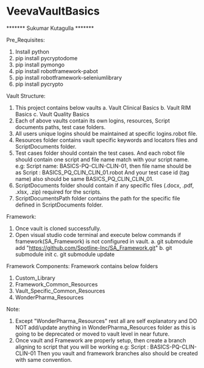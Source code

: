 # VeevaVaultBasics
******* Sukumar Kutagulla *******

Pre_Requisites:
1. Install python
2. pip install pycryptodome
3. pip install pymongo
4. pip install robotframework-pabot
5. pip install robotframework-seleniumlibrary
6. pip install pycrypto

Vault Structure:
1. This project contains below vaults
    a. Vault Clinical Basics
    b. Vault RIM Basics
    c. Vault Quality Basics
2. Each of above vaults contain its own logins, resources, Script documents paths, test case folders.
3. All users unique logins should be maintained at specific logins.robot file.
4. Resources folder contains vault specific keywords and locators files and ScriptDocuments folder.
5. Test cases folder should contain the test cases. And each robot file should contain one script and file name match with your script name.
    e.g: Script name: BASICS-PQ-CLIN-CLIN-01, then file name should be as Script : BASICS_PQ_CLIN_CLIN_01.robot
    And your test case id (tag name) also should be same BASICS_PQ_CLIN_CLIN_01.
6. ScriptDocuments folder should contain if any specific files (.docx, .pdf, .xlsx, .zip) required for the scripts.
7. ScriptDocumentsPath folder contains the path for the specific file defined in ScriptDocuments folder.

Framework:
1. Once vault is cloned successfully.
2. Open visual studio code terminal and execute below commands if framework(SA_Framework) is not configured in vault.
    a. git submodule add "https://github.com/Spotline-Inc/SA_Framework.git"
    b. git submodule init
    c. git submodule update

Framework Components: 
Framework contains below folders
1. Custom_Library
2. Framework_Common_Resources
3. Vault_Specific_Common_Resources
4. WonderPharma_Resources

Note: 
1. Except "WonderPharma_Resources" rest all are self explanatory and DO NOT add/update anything in WonderPharma_Resources folder as this is going to be deprecated or moved to vault level in near future.
2. Once vault and Framework are properly setup, then create a branch aligning to script that you will be working
 e.g: Script : BASICS-PQ-CLIN-CLIN-01
 Then you vault and framework branches also should be created with same convention.

